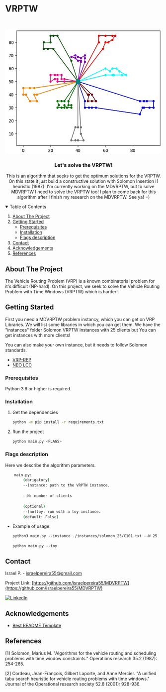 # VRPTW

<!--
*** Thanks for checking out the Best-README-Template. If you have a suggestion
*** that would make this better, please fork the repo and create a pull request
*** or simply open an issue with the tag "enhancement".
*** Thanks again! Now go create something AMAZING! :D
-->


<!-- PROJECT SHIELDS -->
<!--
*** I'm using markdown "reference style" links for readability.
*** Reference links are enclosed in brackets [ ] instead of parentheses ( ).
*** See the bottom of this document for the declaration of the reference variables
*** for contributors-url, forks-url, etc. This is an optional, concise syntax you may use.
*** https://www.markdownguide.org/basic-syntax/#reference-style-links
-->



<!-- PROJECT LOGO -->
<br />
<p align="center">
  <a href="https://github.com/israelpereira55/MDVRPTW-Solomon">
    <img src="images/M101k10.jpg" alt="Logo" width="541" height="400">
  </a>

  <h3 align="center">Let's solve the VRPTW!</h3>

  <p align="center">
    This is an algorithm that seeks to get the optimum solutions for the VRPTW. 
    <br />
    On this state it just build a constructive solution with Solomon Insertion I1 heuristic (1987).
    I'm currently working on the MDVRPTW, but to solve MDVRPTW I need to solve the VRPTW too! I plan to come back for this algorithm after I finish my research on the MDVRPTW. See ya! =)
    <br />
  </p>
</p>



<!-- TABLE OF CONTENTS -->
<details open="open">
  <summary>Table of Contents</summary>
  <ol>
    <li>
      <a href="#about-the-project">About The Project</a>
    </li>
    <li>
      <a href="#getting-started">Getting Started</a>
      <ul>
        <li><a href="#prerequisites">Prerequisites</a></li>
        <li><a href="#installation">Installation</a></li>
        <li><a href="#flags-description">Flags description</a></li>
      </ul>
    </li>
    <li><a href="#contact">Contact</a></li>
    <li><a href="#acknowledgements">Acknowledgements</a></li>
    <li><a href="#references">References</a></li>
  </ol>
</details>



<!-- ABOUT THE PROJECT -->
## About The Project

The Vehicle Routing Problem (VRP) is a known combinatorial problem for it's difficult (NP-hard). On this project, we seek to solve the  Vehicle Routing Problem with Time Windows (VRPTW) which is harder!. 





<!-- GETTING STARTED -->
## Getting Started

First you need a MDVRPTW problem instancy, which you can get on VRP Libraries.
We will list some libraries in which you can get them. We have the "instances" folder Solomon VRPTW instances with 25 clients but You can get instances with more clients!

You can also make your own instance, but it needs to follow Solomon standards. 

* [VRP-REP](http://www.vrp-rep.org/variants/item/vrptw.html)
* [NEO LCC](https://neo.lcc.uma.es/vrp/vrp-instances/)

### Prerequisites

Python 3.6 or higher is required.


### Installation

1. Get the dependencies
   ```sh
   python -m pip install -r requirements.txt
   ```
2. Run the project
   ```sh
   python main.py <FLAGS>
   ```



<!-- USAGE EXAMPLES -->
### Flags description

Here we describe the algorithm parameters.

```bash
    main.py:
        (obrigatory)
        --instance: path to the VRPTW instance.

        --N: number of clients

        (optional)
        --[no]toy: run with a toy instance.
        (default: False)
```

* Example of usage:
   ```
   python3 main.py --instance ./instances/solomon_25/C101.txt --N 25

   python main.py --toy
   ```


<!-- CONTACT -->
## Contact

Israel P. - israelpereira55@gmail.com

Project Link: [https://github.com/israelpereira55/MDVRPTW](https://github.com/israelpereira55/MDVRPTW)

[![LinkedIn][linkedin-shield]][linkedin-url]



<!-- ACKNOWLEDGEMENTS -->
## Acknowledgements
* [Best README Template](https://github.com/israelpereira55/MDVRPTW)


## References

[1] Solomon, Marius M. "Algorithms for the vehicle routing and scheduling problems with time window constraints." Operations research 35.2 (1987): 254-265.

[2] Cordeau, Jean-François, Gilbert Laporte, and Anne Mercier. "A unified tabu search heuristic for vehicle routing problems with time windows." Journal of the Operational research society 52.8 (2001): 928-936.




<!-- MARKDOWN LINKS & IMAGES -->
<!-- https://www.markdownguide.org/basic-syntax/#reference-style-links -->
[linkedin-shield]: https://img.shields.io/badge/-LinkedIn-black.svg?style=for-the-badge&logo=linkedin&colorB=555
[linkedin-url]: https://www.linkedin.com/in/israel-souza-06737118b/
[product-screenshot]: images/screenshot.png